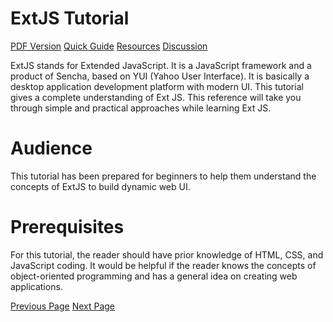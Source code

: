 # ExtJS Tutorial
[PDF Version](../extjs/extjs_pdf_version.md)
[Quick Guide](../extjs/extjs_quick_guide.md)
[Resources](../extjs/extjs_useful_resources.md)
[Discussion](../extjs/extjs_discussion.md)

ExtJS stands for Extended JavaScript. It is a JavaScript framework and a product of Sencha, based on YUI (Yahoo User Interface). It is basically a desktop application development platform with modern UI. This tutorial gives a complete understanding of Ext JS. This reference will take you through simple and practical approaches while learning Ext JS.

# Audience
This tutorial has been prepared for beginners to help them understand the concepts of ExtJS to build dynamic web UI.

# Prerequisites
For this tutorial, the reader should have prior knowledge of HTML, CSS, and JavaScript coding. It would be helpful if the reader knows the concepts of object-oriented programming and has a general idea on creating web applications.


[Previous Page](../extjs/index.md) [Next Page](../extjs/extjs_overview.md) 
